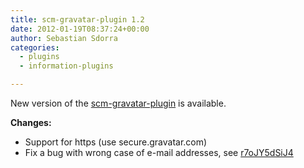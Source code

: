 ```yaml
---
title: scm-gravatar-plugin 1.2
date: 2012-01-19T08:37:24+00:00
author: Sebastian Sdorra
categories:
  - plugins
  - information-plugins

---
```

New version of the [scm-gravatar-plugin](https://github.com/scm-manager/scm-gravatar-plugin) is available.

**Changes:**

- Support for https (use secure.gravatar.com)
- Fix a bug with wrong case of e-mail addresses, see <a title="Author email needs to be lowercase before gravatar hash" href="https://groups.google.com/forum/#!topic/scmmanager/r7oJY5dSiJ4" target="_blank" rel="noopener noreferrer">r7oJY5dSiJ4</a>

